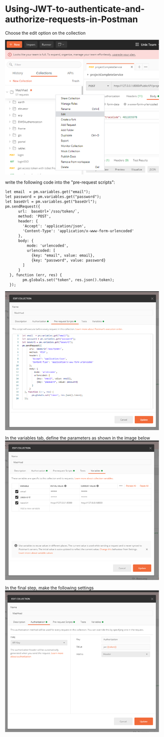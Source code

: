 # Using-JWT-to-authenticate-and-authorize-requests-in-Postman

Choose the edit option on the collection

![1](/1.png)


write the following code into the "pre-request scripts":
```
let email  = pm.variables.get("email");
let password = pm.variables.get("password");
let baseUrl = pm.variables.get("baseUrl");
pm.sendRequest({
      url:  baseUrl+`/sso/token/`,
      method: 'POST',
      header: {
        'Accept': 'application/json',
        'Content-Type': 'application/x-www-form-urlencoded'
      },
      body: {
          mode: 'urlencoded',
          urlencoded: [
            {key: "email", value: email},
            {key: "password", value: password}
        ]
      }
  }, function (err, res) {
        pm.globals.set("token", res.json().token);
  });
```
![2](/2.png)

In the variables tab, define the parameters as shown in the image below
![3](/3.png)

In the final step, make the following settings
![4](/4.png)

